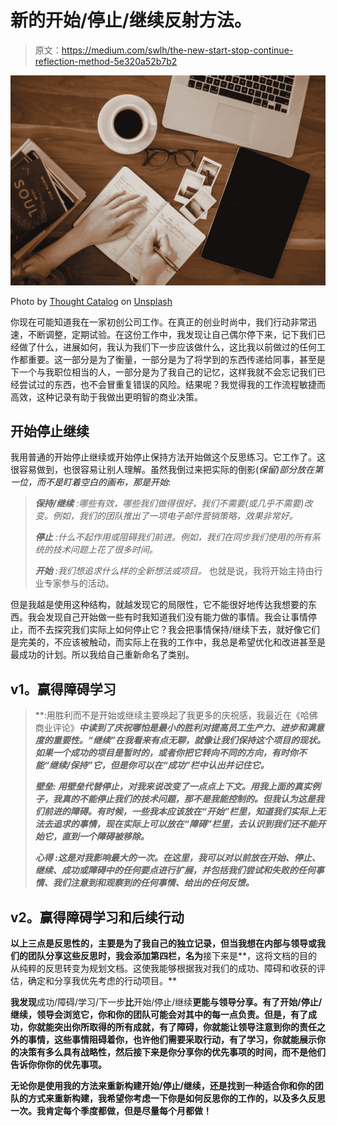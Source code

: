 # 新的开始/停止/继续反射方法。

> 原文：<https://medium.com/swlh/the-new-start-stop-continue-reflection-method-5e320a52b7b2>

![](img/3ad54501e0aa0091be0e8272ff72661b.png)

Photo by [Thought Catalog](https://unsplash.com/@thoughtcatalog?utm_source=unsplash&utm_medium=referral&utm_content=creditCopyText) on [Unsplash](https://unsplash.com/search/photos/journal?utm_source=unsplash&utm_medium=referral&utm_content=creditCopyText)

你现在可能知道我在一家初创公司工作。在真正的创业时尚中，我们行动非常迅速，不断调整，定期试验。在这份工作中，我发现让自己偶尔停下来，记下我们已经做了什么，进展如何，我认为我们下一步应该做什么，这比我以前做过的任何工作都重要。这一部分是为了衡量，一部分是为了将学到的东西传递给同事，甚至是下一个与我职位相当的人，一部分是为了我自己的记忆，这样我就不会忘记我们已经尝试过的东西，也不会冒重复错误的风险。结果呢？我觉得我的工作流程敏捷而高效，这种记录有助于我做出更明智的商业决策。

## 开始停止继续

我用普通的开始停止继续或开始停止保持方法开始做这个反思练习。它工作了。这很容易做到，也很容易让别人理解。虽然我倒过来把实际的倒影(*保留)*部分放在第一位，而不是盯着空白的画布，那是*开始*:

> ***保持/继续*** *:哪些有效，哪些我们做得很好，我们不需要(或几乎不需要)改变。例如，我们的团队推出了一项电子邮件营销策略，效果非常好。*
> 
> ***停止*** *:什么不起作用或阻碍我们前进。例如，我们在同步我们使用的所有系统的技术问题上花了很多时间。*
> 
> ***开始*** *:我们想追求什么样的全新想法或项目。* 也就是说，我将开始主持由行业专家参与的活动。

但是我越是使用这种结构，就越发现它的局限性，它不能很好地传达我想要的东西。我会发现自己开始做一些有时我知道我们没有能力做的事情。我会让事情停止，而不去探究我们实际上如何停止它？我会把事情保持/继续下去，就好像它们是完美的，不应该被触动，而实际上在我的工作中，我总是希望优化和改进甚至是最成功的计划。所以我给自己重新命名了类别。

## v1。赢得障碍学习

> **:用胜利而不是开始或继续主要唤起了我更多的庆祝感，我最近在《哈佛商业评论》*[](https://hbr.org/2011/05/the-power-of-small-wins)**中读到了庆祝哪怕是最小的胜利对提高员工生产力、进步和满意度的重要性。“继续”在我看来有点无聊，就像让我们保持这个项目的现状。如果一个成功的项目是暂时的，或者你把它转向不同的方向，有时你不能“继续/保持”它，但是你可以在“成功”栏中认出并记住它。***
> 
> *****壁垒:*** *用壁垒代替停止，对我来说改变了一点点上下文。用我上面的真实例子，我真的不能停止我们的技术问题，那不是我能控制的。但我认为这是我们前进的障碍。有时候，一些我本应该放在“开始”栏里，知道我们实际上无法去追求的事情，现在实际上可以放在“障碍”栏里，去认识到我们还不能开始它，直到一个障碍被移除。***
> 
> *****心得*** *:这是对我影响最大的一次。在这里，我可以对以前放在开始、停止、继续、成功或障碍中的任何要点进行扩展，并包括我们尝试和失败的任何事情、我们注意到和观察到的任何事情、给出的任何反馈。***

## **v2。赢得障碍学习和后续行动**

**以上三点是反思性的，主要是为了我自己的独立记录，但当我想在内部与领导或我们的团队分享这些反思时，我会添加第四栏，名为**接下来是**，这将文档的目的从纯粹的反思转变为规划文档。这使我能够根据我对我们的成功、障碍和收获的评估，确定和分享我优先考虑的行动项目。**

**我发现**成功/障碍/学习/下一步**比**开始/停止/继续**更能与领导分享。有了开始/停止/继续，领导会浏览它，你和你的团队可能会对其中的每一点负责。但是，有了成功，你就能突出你所取得的所有成就，有了障碍，你就能让领导注意到你的责任之外的事情，这些事情阻碍着你，也许他们需要采取行动，有了学习，你就能展示你的决策有多么具有战略性，然后接下来是你分享你的优先事项的时间，而不是他们告诉你你你的优先事项。**

**无论你是使用我的方法来重新构建开始/停止/继续，还是找到一种适合你和你的团队的方式来重新构建，我希望你考虑一下你是如何反思你的工作的，以及多久反思一次。我肯定每个季度都做，但是尽量每个月都做！**